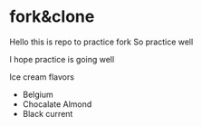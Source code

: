 # fork&clone

Hello this is repo to practice fork
So practice well

I hope practice is going well

Ice cream flavors
- Belgium
- Chocalate Almond
- Black current